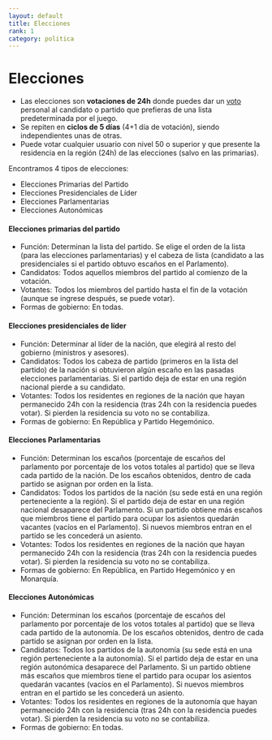 ```yaml
---
layout: default
title: Elecciones
rank: 1
category: politica
---
```

# Elecciones

- Las elecciones son **votaciones de 24h** donde puedes dar un [voto](/3.-Politica/Votar/) personal al candidato o partido que prefieras de una lista predeterminada por el juego.
- Se repiten en **ciclos de 5 días** (4+1 día de votación), siendo independientes unas de otras.
- Puede votar cualquier usuario con nivel 50 o superior y que presente la residencia en la región (24h) de las elecciones (salvo en las primarias).   
    

Encontramos 4 tipos de elecciones:

- Elecciones Primarias del Partido
- Elecciones Presidenciales de Líder
- Elecciones Parlamentarias
- Elecciones Autonómicas

#### **Elecciones primarias del partido**

- Función: Determinan la lista del partido. Se elige el orden de la lista (para las elecciones parlamentarias) y el cabeza de lista (candidato a las presidenciales si el partido obtuvo escaños en el Parlamento).
- Candidatos: Todos aquellos miembros del partido al comienzo de la votación.
- Votantes: Todos los miembros del partido hasta el fin de la votación (aunque se ingrese después, se puede votar).
- Formas de gobierno: En todas.  
    

#### **Elecciones presidenciales de líder**  

- Función: Determinar al líder de la nación, que elegirá al resto del gobierno (ministros y asesores).
- Candidatos: Todos los cabeza de partido (primeros en la lista del partido) de la nación si obtuvieron algún escaño en las pasadas elecciones parlamentarias. Si el partido deja de estar en una región nacional pierde a su candidato.
- Votantes: Todos los residentes en regiones de la nación que hayan permanecido 24h con la residencia (tras 24h con la residencia puedes votar). Si pierden la residencia su voto no se contabiliza.
- Formas de gobierno: En República y Partido Hegemónico.  
    

#### Elecciones Parlamentarias

- Función: Determinan los escaños (porcentaje de escaños del parlamento por porcentaje de los votos totales al partido) que se lleva cada partido de la nación. De los escaños obtenidos, dentro de cada partido se asignan por orden en la lista.
- Candidatos: Todos los partidos de la nación (su sede está en una región perteneciente a la región). Si el partido deja de estar en una región nacional desaparece del Parlamento. Si un partido obtiene más escaños que miembros tiene el partido para ocupar los asientos quedarán vacantes (vacíos en el Parlamento). Si nuevos miembros entran en el partido se les concederá un asiento.
- Votantes: Todos los residentes en regiones de la nación que hayan permanecido 24h con la residencia (tras 24h con la residencia puedes votar). Si pierden la residencia su voto no se contabiliza.
- Formas de gobierno: En República, en Partido Hegemónico y en Monarquía.  
    

#### Elecciones Autonómicas

- Función: Determinan los escaños (porcentaje de escaños del parlamento por porcentaje de los votos totales al partido) que se lleva cada partido de la autonomía. De los escaños obtenidos, dentro de cada partido se asignan por orden en la lista.
- Candidatos: Todos los partidos de la autonomía (su sede está en una región perteneciente a la autonomía). Si el partido deja de estar en una región autonómica desaparece del Parlamento. Si un partido obtiene más escaños que miembros tiene el partido para ocupar los asientos quedarán vacantes (vacíos en el Parlamento). Si nuevos miembros entran en el partido se les concederá un asiento.
- Votantes: Todos los residentes en regiones de la autonomía que hayan permanecido 24h con la residencia (tras 24h con la residencia puedes votar). Si pierden la residencia su voto no se contabiliza.
- Formas de gobierno: En todas.